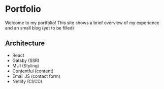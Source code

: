 # Portfolio
Welcome to my portfolio! This site shows a brief overview of my experience and an small blog (yet to be filled)

## Architecture

- React
- Gatsby (SSR)
- MUI (Styling)
- Contentful (content)
- Email JS (contact form)
- Netlify (CI/CD)
